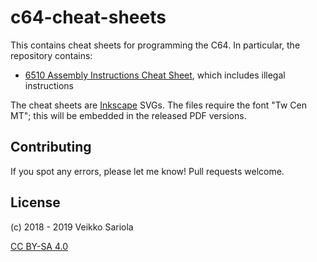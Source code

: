 # c64-cheat-sheets

This contains cheat sheets for programming the C64. In particular, the repository contains:

- [6510 Assembly Instructions Cheat Sheet](6510_assembly_instructions.svg), which includes illegal instructions

The cheat sheets are [Inkscape](https://inkscape.org/) SVGs. The files require the font "Tw Cen MT"; this will be embedded in the released PDF versions.

## Contributing

If you spot any errors, please let me know! Pull requests welcome.

## License

(c) 2018 - 2019 Veikko Sariola

[CC BY-SA 4.0](https://creativecommons.org/licenses/by-sa/4.0/)
